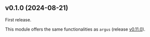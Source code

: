 ## v0.1.0 (2024-08-21)
First release.

This module offers the same functionalities as `argus` (release [v0.11.0](https://github.com/stackitcloud/stackit-sdk-go/releases/tag/services%2Fargus%2Fv0.11.0)).



